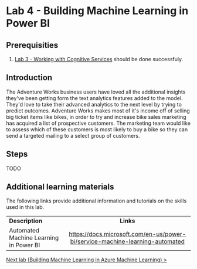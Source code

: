 # Lab 4 - Building Machine Learning in Power BI

## Prerequisities

1. [Lab 3 - Working with Cognitive Services](./03-CognitiveServices.md) should be done successfuly.

## Introduction
The Adventure Works business users have loved all the additional insights they've been getting form the text analytics features added to the model.  They'd love to take their advanced analytics to the next level by trying to predict outcomes.  Adventure Works makes most of it's income off of selling big ticket items like bikes, in order to try and increase bike sales marketing has acquired a list of prospective customers.   The marketing team would like to assess which of these customers is most likely to buy a bike so they can send a targeted mailing to a select group of customers.

## Steps

TODO 

## Additional learning materials

The following links provide additional information and tutorials on the skills used in this lab.

|                                       |                                                                        |
| ------------------------------------- | :--------------------------------------------------------------------: |
| **Description**                       |                               **Links**                                |
| Automated Machine Learning in Power BI | <https://docs.microsoft.com/en-us/power-bi/service-machine-learning-automated> |


[Next lab (Building Machine Learning in Azure Machine Learning) >](./05-AzureML.md)